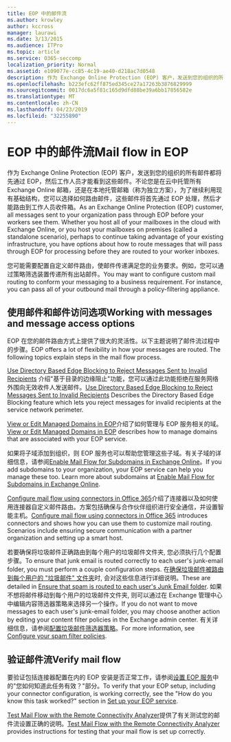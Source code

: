 ```yaml
---
title: EOP 中的邮件流
ms.author: krowley
author: kccross
manager: laurawi
ms.date: 3/13/2015
ms.audience: ITPro
ms.topic: article
ms.service: O365-seccomp
localization_priority: Normal
ms.assetid: e109077e-cc85-4c19-ae40-d218ac7d0548
description: 作为 Exchange Online Protection (EOP) 客户，发送到您的组织的所有邮件都将先通过 EOP，然后工作人员才能看到这些邮件。不论您是在云中托管所有 Exchange Online 邮箱，还是在本地托管邮箱（称为独立方案），为了继续利用现有基础结构，您可以选择如何路由邮件，这些邮件将首先通过 EOP 处理，然后才能路由到工作人员收件箱。
ms.openlocfilehash: b223efc62ff875ed345ce27a17263b3876829999
ms.sourcegitcommit: 0017dc6a5f81c165d9dfd88be39a6bb17856582e
ms.translationtype: MT
ms.contentlocale: zh-CN
ms.lasthandoff: 04/23/2019
ms.locfileid: "32255890"
---
```

# <a name="mail-flow-in-eop"></a><span data-ttu-id="9286a-104">EOP 中的邮件流</span><span class="sxs-lookup"><span data-stu-id="9286a-104">Mail flow in EOP</span></span>

<span data-ttu-id="9286a-p102">作为 Exchange Online Protection (EOP) 客户，发送到您的组织的所有邮件都将先通过 EOP，然后工作人员才能看到这些邮件。不论您是在云中托管所有 Exchange Online 邮箱，还是在本地托管邮箱（称为独立方案），为了继续利用现有基础结构，您可以选择如何路由邮件，这些邮件将首先通过 EOP 处理，然后才能路由到工作人员收件箱。</span><span class="sxs-lookup"><span data-stu-id="9286a-p102">As an Exchange Online Protection (EOP) customer, all messages sent to your organization pass through EOP before your workers see them. Whether you host all of your mailboxes in the cloud with Exchange Online, or you host your mailboxes on premises (called a standalone scenario), perhaps to continue taking advantage of your existing infrastructure, you have options about how to route messages that will pass through EOP for processing before they are routed to your worker inboxes.</span></span>
  
<span data-ttu-id="9286a-p103">您可能需要配置自定义邮件路由，使邮件传递满足您的业务要求。例如，您可以通过策略筛选装置传递所有出站邮件。</span><span class="sxs-lookup"><span data-stu-id="9286a-p103">You may want to configure custom mail routing to conform your messaging to a business requirement. For instance, you can pass all of your outbound mail through a policy-filtering appliance.</span></span> 
  
## <a name="working-with-messages-and-message-access-options"></a><span data-ttu-id="9286a-109">使用邮件和邮件访问选项</span><span class="sxs-lookup"><span data-stu-id="9286a-109">Working with messages and message access options</span></span>

<span data-ttu-id="9286a-p104">EOP 在您的邮件路由方式上提供了很大的灵活性。以下主题说明了邮件流过程中的步骤。</span><span class="sxs-lookup"><span data-stu-id="9286a-p104">EOP offers a lot of flexibility in how your messages are routed. The following topics explain steps in the mail flow process.</span></span>
  
<span data-ttu-id="9286a-112">[Use Directory Based Edge Blocking to Reject Messages Sent to Invalid Recipients](http://technet.microsoft.com/library/ca7b7416-92ed-40ad-abdb-695be46ea2e4.aspx) 介绍"基于目录的边缘阻止"功能，您可以通过此功能拒绝在服务网络外围向无效收件人发送邮件。</span><span class="sxs-lookup"><span data-stu-id="9286a-112">[Use Directory Based Edge Blocking to Reject Messages Sent to Invalid Recipients](http://technet.microsoft.com/library/ca7b7416-92ed-40ad-abdb-695be46ea2e4.aspx) Describes the Directory Based Edge Blocking feature which lets you reject messages for invalid recipients at the service network perimeter.</span></span> 
  
<span data-ttu-id="9286a-113">[View or Edit Managed Domains in EOP](https://docs.microsoft.com/exchange/mail-flow-best-practices/manage-accepted-domains/manage-accepted-domains)介绍了如何管理与 EOP 服务相关的域。</span><span class="sxs-lookup"><span data-stu-id="9286a-113">[View or Edit Managed Domains in EOP](https://docs.microsoft.com/exchange/mail-flow-best-practices/manage-accepted-domains/manage-accepted-domains) describes how to manage domains that are associated with your EOP service.</span></span> 
  
<span data-ttu-id="9286a-p105">如果将子域添加到组织，则 EOP 服务也可以帮助您管理这些子域。有关子域的详细信息，请参阅[Enable Mail Flow for Subdomains in Exchange Online](http://technet.microsoft.com/library/4033a30a-f506-481c-8ef0-fd9a0508ae38.aspx)。</span><span class="sxs-lookup"><span data-stu-id="9286a-p105">If you add subdomains to your organization, your EOP service can help you manage these too. Learn more about subdomains at [Enable Mail Flow for Subdomains in Exchange Online](http://technet.microsoft.com/library/4033a30a-f506-481c-8ef0-fd9a0508ae38.aspx).</span></span>
  
<span data-ttu-id="9286a-p106">[Configure mail flow using connectors in Office 365](http://technet.microsoft.com/library/854b5a50-4462-4836-a092-37e208d29624.aspx)介绍了连接器以及如何使用连接器自定义邮件路由。方案包括确保与合作伙伴组织进行安全通信，并设置智能主机。</span><span class="sxs-lookup"><span data-stu-id="9286a-p106">[Configure mail flow using connectors in Office 365](http://technet.microsoft.com/library/854b5a50-4462-4836-a092-37e208d29624.aspx) introduces connectors and shows how you can use them to customize mail routing. Scenarios include ensuring secure communication with a partner organization and setting up a smart host.</span></span> 
  
<span data-ttu-id="9286a-118">若要确保将垃圾邮件正确路由到每个用户的垃圾邮件文件夹, 您必须执行几个配置步骤。</span><span class="sxs-lookup"><span data-stu-id="9286a-118">To ensure that junk email is routed correctly to each user's junk-email folder, you must perform a couple configuration steps.</span></span> <span data-ttu-id="9286a-119">在[确保垃圾邮件被路由到每个用户的 "垃圾邮件" 文件夹](../ensure-that-spam-is-routed-to-each-user-s-junk-email-folder.md)时, 会对这些信息进行详细说明。</span><span class="sxs-lookup"><span data-stu-id="9286a-119">These are detailed in [Ensure that spam is routed to each user's Junk Email folder](../ensure-that-spam-is-routed-to-each-user-s-junk-email-folder.md).</span></span> <span data-ttu-id="9286a-120">如果不想将邮件移动到每个用户的垃圾邮件文件夹, 则可以通过在 Exchange 管理中心中编辑内容筛选器策略来选择另一个操作。</span><span class="sxs-lookup"><span data-stu-id="9286a-120">If you do not want to move messages to each user's junk-email folder, you may choose another action by editing your content filter policies in the Exchange admin center.</span></span> <span data-ttu-id="9286a-121">有关详细信息，请参阅[配置垃圾邮件筛选器策略](../configure-your-spam-filter-policies.md)。</span><span class="sxs-lookup"><span data-stu-id="9286a-121">For more information, see [Configure your spam filter policies](../configure-your-spam-filter-policies.md).</span></span>
  
## <a name="verify-mail-flow"></a><span data-ttu-id="9286a-122">验证邮件流</span><span class="sxs-lookup"><span data-stu-id="9286a-122">Verify mail flow</span></span>

<span data-ttu-id="9286a-p108">要验证包括连接器配置在内的 EOP 安装是否正常工作，请参阅[设置 EOP 服务](set-up-your-eop-service.md)中的"您如何知道此任务有效？"部分。</span><span class="sxs-lookup"><span data-stu-id="9286a-p108">To verify that your EOP setup, including your connector configuration, is working correctly, see the "How do you know this task worked?" section in [Set up your EOP service](set-up-your-eop-service.md).</span></span> 
  
<span data-ttu-id="9286a-125">[Test Mail Flow with the Remote Connectivity Analyzer](http://technet.microsoft.com/library/6c8c2964-d553-4329-8166-6e508dd63fa0.aspx)提供了有关测试您的邮件流设置正确的说明。</span><span class="sxs-lookup"><span data-stu-id="9286a-125">[Test Mail Flow with the Remote Connectivity Analyzer](http://technet.microsoft.com/library/6c8c2964-d553-4329-8166-6e508dd63fa0.aspx) provides instructions for testing that your mail flow is set up correctly.</span></span> 
  

